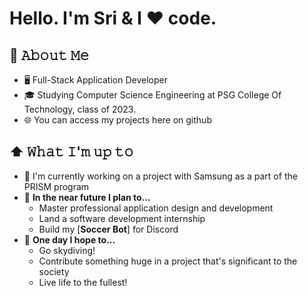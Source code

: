 <h1>Hello. I'm Sri & I ❤️ code.</h1>

## :book: 𝙰𝚋𝚘𝚞𝚝 𝙼𝚎
- 🖥 Full-Stack Application Developer
- 🎓 Studying Computer Science Engineering at PSG College Of Technology, class of 2023.
- 🌐 You can access my projects here on github

## ⬆ 𝚆𝚑𝚊𝚝 𝙸'𝚖 𝚞𝚙 𝚝𝚘
- 🔨 I'm currently working on a project with Samsung as a part of the PRISM program
- 🎯 **In the near future I plan to...**
	- Master professional application design and development  
	- Land a software development internship
	- Build my [**Soccer Bot**] for Discord
- 🤞 **One day I hope to...**
	- Go skydiving!
	- Contribute something huge in a project that's significant to the society
	- Live life to the fullest!
